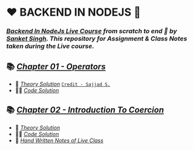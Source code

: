 # ❤️ BACKEND IN NODEJS 🙏
### _[Backend In NodeJs Live Course](https://sanketsingh8670.ongraphy.com/courses/Learn-Backend-In-NodeJS-From-Scratch---December-Batch-63261b48e4b0f3cf8bd9fcbf) from scratch to end 🚀 by [Sanket Singh](https://in.linkedin.com/in/singhsanket143). This repository for Assignment & Class Notes taken during the Live course._

## 📚 [_Chapter 01 - Operators_](https://tinyurl.com/2p8futts) 
- 📖 [_Theory Solution_](https://tinyurl.com/2p8fspya) [`Credit - Sajjad S.`](https://www.linkedin.com/in/sajjadsalaria/)
- 👨‍💻 [_Code Solution_](https://tinyurl.com/mry4f83t)

## 📚 [_Chapter 02 - Introduction To Coercion_](https://tinyurl.com/coercionss) 
- 📖 [_Theory Solution_](https://tinyurl.com/2p8fspya) 
- 👨‍💻 [_Code Solution_](https://tinyurl.com/coercioncode)
- 📝 [_Hand Written Notes of Live Class_](https://drive.google.com/file/d/1VLwBOzXOJqO7gafS-jk64ytzUGyKJYC7/view?usp=sharing)

 